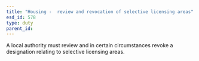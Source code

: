 ```yaml
---
title: "Housing -  review and revocation of selective licensing areas"
esd_id: 578
type: duty
parent_id:  
---
```


A local authority must review and in certain circumstances revoke a designation relating to selective licensing areas. 

